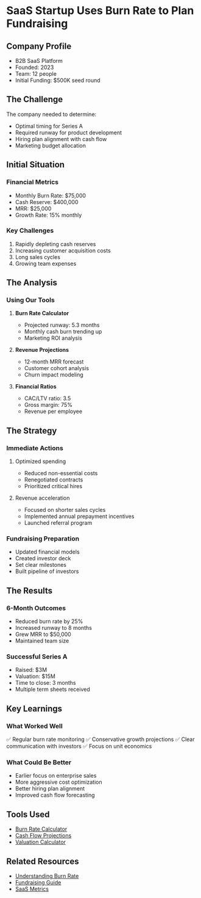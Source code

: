 # SaaS Startup Uses Burn Rate to Plan Fundraising

## Company Profile
- B2B SaaS Platform
- Founded: 2023
- Team: 12 people
- Initial Funding: $500K seed round

## The Challenge
The company needed to determine:
- Optimal timing for Series A
- Required runway for product development
- Hiring plan alignment with cash flow
- Marketing budget allocation

## Initial Situation

### Financial Metrics
- Monthly Burn Rate: $75,000
- Cash Reserve: $400,000
- MRR: $25,000
- Growth Rate: 15% monthly

### Key Challenges
1. Rapidly depleting cash reserves
2. Increasing customer acquisition costs
3. Long sales cycles
4. Growing team expenses

## The Analysis

### Using Our Tools
1. **Burn Rate Calculator**
   - Projected runway: 5.3 months
   - Monthly cash burn trending up
   - Marketing ROI analysis

2. **Revenue Projections**
   - 12-month MRR forecast
   - Customer cohort analysis
   - Churn impact modeling

3. **Financial Ratios**
   - CAC/LTV ratio: 3.5
   - Gross margin: 75%
   - Revenue per employee

## The Strategy

### Immediate Actions
1. Optimized spending
   - Reduced non-essential costs
   - Renegotiated contracts
   - Prioritized critical hires

2. Revenue acceleration
   - Focused on shorter sales cycles
   - Implemented annual prepayment incentives
   - Launched referral program

### Fundraising Preparation
- Updated financial models
- Created investor deck
- Set clear milestones
- Built pipeline of investors

## The Results

### 6-Month Outcomes
- Reduced burn rate by 25%
- Increased runway to 8 months
- Grew MRR to $50,000
- Maintained team size

### Successful Series A
- Raised: $3M
- Valuation: $15M
- Time to close: 3 months
- Multiple term sheets received

## Key Learnings

### What Worked Well
✅ Regular burn rate monitoring
✅ Conservative growth projections
✅ Clear communication with investors
✅ Focus on unit economics

### What Could Be Better
- Earlier focus on enterprise sales
- More aggressive cost optimization
- Better hiring plan alignment
- Improved cash flow forecasting

## Tools Used
- [Burn Rate Calculator](/calculators/burn-rate)
- [Cash Flow Projections](/calculators/cash-flow)
- [Valuation Calculator](/calculators/valuation)

## Related Resources
- [Understanding Burn Rate](/concepts/how-burn-rate-affects-startups)
- [Fundraising Guide](/concepts/funding-options)
- [SaaS Metrics](/industry-benchmarks/saas-startups)